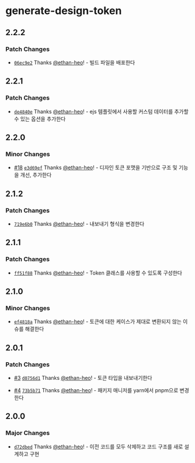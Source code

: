 # generate-design-token

## 2.2.2

### Patch Changes

- [`06ec9e2`](https://github.com/ethan-heo/generate-design-token/commit/06ec9e2c2e2c5ba3c6e3b2289abd66bfb7ddbe15) Thanks [@ethan-heo](https://github.com/ethan-heo)! - 빌드 파일을 배포한다

## 2.2.1

### Patch Changes

- [`de4840e`](https://github.com/ethan-heo/generate-design-token/commit/de4840e6d08f424bfe27c5e16b8f43c7f2f76de6) Thanks [@ethan-heo](https://github.com/ethan-heo)! - ejs 템플릿에서 사용할 커스텀 데이터를 추가할 수 있는 옵션을 추가한다

## 2.2.0

### Minor Changes

- [#18](https://github.com/ethan-heo/generate-design-token/pull/18) [`e3d69ef`](https://github.com/ethan-heo/generate-design-token/commit/e3d69ef2658913153c1f81f06911a8710c619262) Thanks [@ethan-heo](https://github.com/ethan-heo)! - 디자인 토큰 포맷을 기반으로 구조 및 기능을 개선, 추가한다

## 2.1.2

### Patch Changes

- [`719e6b0`](https://github.com/ethan-heo/generate-design-token/commit/719e6b0e049c6eee4e00e9a1314201ddafa5edce) Thanks [@ethan-heo](https://github.com/ethan-heo)! - 내보내기 형식을 변경한다

## 2.1.1

### Patch Changes

- [`ff51f88`](https://github.com/ethan-heo/generate-design-token/commit/ff51f884b0cc45ca1d155515be96534a16c18b40) Thanks [@ethan-heo](https://github.com/ethan-heo)! - Token 클래스를 사용할 수 있도록 구성한다

## 2.1.0

### Minor Changes

- [`ef4818a`](https://github.com/ethan-heo/generate-design-token/commit/ef4818a6dcf1a6c58f1101a211e6d582ab59c9c4) Thanks [@ethan-heo](https://github.com/ethan-heo)! - 토큰에 대한 케이스가 제대로 변환되지 않는 이슈를 해결한다

## 2.0.1

### Patch Changes

- [#3](https://github.com/ethan-heo/generate-design-token/pull/3) [`d0756d1`](https://github.com/ethan-heo/generate-design-token/commit/d0756d1eb0cf22415961dbb2544dd282b39ed009) Thanks [@ethan-heo](https://github.com/ethan-heo)! - 토큰 타입을 내보내기한다

- [#4](https://github.com/ethan-heo/generate-design-token/pull/4) [`73b5b71`](https://github.com/ethan-heo/generate-design-token/commit/73b5b7166681261a1cb83d01d90dc1c6ea1847cb) Thanks [@ethan-heo](https://github.com/ethan-heo)! - 패키지 매니저를 yarn에서 pnpm으로 변경한다

## 2.0.0

### Major Changes

- [`d72dbed`](https://github.com/ethan-heo/generate-design-token/commit/d72dbed41b10080c5d4f0b8bc821e916d83f09cd) Thanks [@ethan-heo](https://github.com/ethan-heo)! - 이전 코드를 모두 삭제하고 코드 구조를 새로 설계하고 구현
